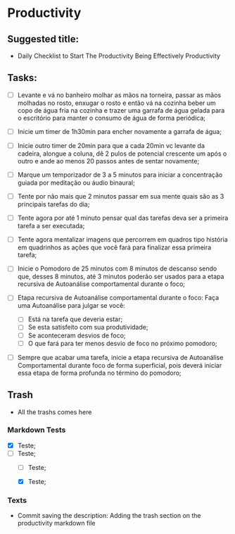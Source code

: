 # Productivity 

## Suggested title: 
 - Daily Checklist to Start The Productivity Being Effectively Productivity

## Tasks:
- [ ] Levante e vá no banheiro molhar as mãos na torneira, passar as mãos molhadas no rosto, enxugar o rosto e então vá na cozinha beber um copo de água fria na cozinha e trazer uma garrafa de água gelada para o escritório para manter o consumo de água de forma periódica;
- [ ] Inicie um timer de 1h30min para encher novamente a garrafa de água;
- [ ] Inicie outro timer de 20min para que a cada 20min vc levante da cadeira, alongue a coluna, dê 2 pulos de potencial crescente um após o outro e ande ao menos 20 passos antes de sentar novamente;
- [ ] Marque um temporizador de 3 a 5 minutos para iniciar a concentração guiada por meditação ou áudio binaural;
- [ ] Tente por não mais que 2 minutos passar em sua mente quais são as 3 principais tarefas do dia;
- [ ] Tente agora por até 1 minuto pensar qual das tarefas deva ser a primeira tarefa a ser executada;
- [ ] Tente agora mentalizar imagens que percorrem em quadros tipo história em quadrinhos as ações que você fará para finalizar essa primeira tarefa;
- [ ] Inicie o Pomodoro de 25 minutos com 8 minutos de descanso sendo que, desses 8 minutos, até 3 minutos poderão ser usados para a etapa recursiva de Autoanálise comportamental durante o foco;
- [ ] Etapa recursiva de Autoanálise comportamental durante o foco: Faça uma Autoanálise para julgar se você:
  - [ ] Está na tarefa que deveria estar;
  - [ ] Se esta satisfeito com sua produtividade;
  - [ ] Se aconteceram desvios de foco;
  - [ ] O que fará para ter menos desvio de foco no próximo pomodoro;
- [ ] Sempre que acabar uma tarefa, inicie a etapa recursiva de Autoanálise Comportamental durante foco de forma superficial, pois deverá iniciar essa etapa de forma profunda no término do pomodoro;


## Trash
 
 - All the trashs comes here

### Markdown Tests

- [X] Teste;
- [ ] Teste;
  - [ ] Teste; 
  - [X] Teste; 


### Texts

- Commit saving the description:
Adding the trash section on the productivity markdown file
